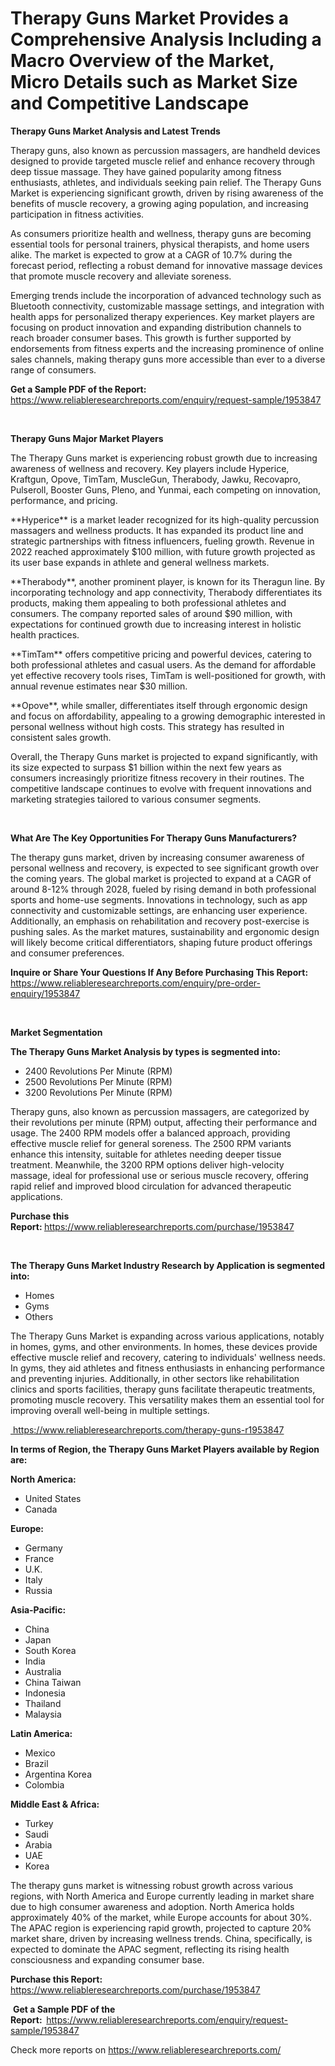 <p><h1>Therapy Guns Market Provides a Comprehensive Analysis Including a Macro Overview of the Market, Micro Details such as Market Size and Competitive Landscape</h1></p><p><strong>Therapy Guns Market Analysis and Latest Trends</strong></p>
<p><p>Therapy guns, also known as percussion massagers, are handheld devices designed to provide targeted muscle relief and enhance recovery through deep tissue massage. They have gained popularity among fitness enthusiasts, athletes, and individuals seeking pain relief. The Therapy Guns Market is experiencing significant growth, driven by rising awareness of the benefits of muscle recovery, a growing aging population, and increasing participation in fitness activities.</p><p>As consumers prioritize health and wellness, therapy guns are becoming essential tools for personal trainers, physical therapists, and home users alike. The market is expected to grow at a CAGR of 10.7% during the forecast period, reflecting a robust demand for innovative massage devices that promote muscle recovery and alleviate soreness.</p><p>Emerging trends include the incorporation of advanced technology such as Bluetooth connectivity, customizable massage settings, and integration with health apps for personalized therapy experiences. Key market players are focusing on product innovation and expanding distribution channels to reach broader consumer bases. This growth is further supported by endorsements from fitness experts and the increasing prominence of online sales channels, making therapy guns more accessible than ever to a diverse range of consumers.</p></p>
<p><strong>Get a Sample PDF of the Report:&nbsp;</strong> <a href="https://www.reliableresearchreports.com/enquiry/request-sample/1953847?utm_campaign=3543&utm_medium=2&utm_source=Github&utm_content=ia&utm_term=05042025&utm_id=therapy-guns">https://www.reliableresearchreports.com/enquiry/request-sample/1953847</a></p>
<p>&nbsp;</p>
<p><strong>Therapy Guns Major Market Players</strong></p>
<p><p>The Therapy Guns market is experiencing robust growth due to increasing awareness of wellness and recovery. Key players include Hyperice, Kraftgun, Opove, TimTam, MuscleGun, Therabody, Jawku, Recovapro, Pulseroll, Booster Guns, Pleno, and Yunmai, each competing on innovation, performance, and pricing.</p><p>**Hyperice** is a market leader recognized for its high-quality percussion massagers and wellness products. It has expanded its product line and strategic partnerships with fitness influencers, fueling growth. Revenue in 2022 reached approximately $100 million, with future growth projected as its user base expands in athlete and general wellness markets.</p><p>**Therabody**, another prominent player, is known for its Theragun line. By incorporating technology and app connectivity, Therabody differentiates its products, making them appealing to both professional athletes and consumers. The company reported sales of around $90 million, with expectations for continued growth due to increasing interest in holistic health practices.</p><p>**TimTam** offers competitive pricing and powerful devices, catering to both professional athletes and casual users. As the demand for affordable yet effective recovery tools rises, TimTam is well-positioned for growth, with annual revenue estimates near $30 million.</p><p>**Opove**, while smaller, differentiates itself through ergonomic design and focus on affordability, appealing to a growing demographic interested in personal wellness without high costs. This strategy has resulted in consistent sales growth.</p><p>Overall, the Therapy Guns market is projected to expand significantly, with its size expected to surpass $1 billion within the next few years as consumers increasingly prioritize fitness recovery in their routines. The competitive landscape continues to evolve with frequent innovations and marketing strategies tailored to various consumer segments.</p></p>
<p>&nbsp;</p>
<p><strong>What Are The Key Opportunities For Therapy Guns Manufacturers?</strong></p>
<p><p>The therapy guns market, driven by increasing consumer awareness of personal wellness and recovery, is expected to see significant growth over the coming years. The global market is projected to expand at a CAGR of around 8-12% through 2028, fueled by rising demand in both professional sports and home-use segments. Innovations in technology, such as app connectivity and customizable settings, are enhancing user experience. Additionally, an emphasis on rehabilitation and recovery post-exercise is pushing sales. As the market matures, sustainability and ergonomic design will likely become critical differentiators, shaping future product offerings and consumer preferences.</p></p>
<p><strong>Inquire or Share Your Questions If Any Before Purchasing This Report:</strong> <a href="https://www.reliableresearchreports.com/enquiry/pre-order-enquiry/1953847?utm_campaign=3543&utm_medium=2&utm_source=Github&utm_content=ia&utm_term=05042025&utm_id=therapy-guns">https://www.reliableresearchreports.com/enquiry/pre-order-enquiry/1953847</a></p>
<p>&nbsp;</p>
<p><strong>Market Segmentation</strong></p>
<p><strong>The Therapy Guns Market Analysis by types is segmented into:</strong></p>
<p><ul><li>2400 Revolutions Per Minute (RPM)</li><li>2500 Revolutions Per Minute (RPM)</li><li>3200 Revolutions Per Minute (RPM)</li></ul></p>
<p><p>Therapy guns, also known as percussion massagers, are categorized by their revolutions per minute (RPM) output, affecting their performance and usage. The 2400 RPM models offer a balanced approach, providing effective muscle relief for general soreness. The 2500 RPM variants enhance this intensity, suitable for athletes needing deeper tissue treatment. Meanwhile, the 3200 RPM options deliver high-velocity massage, ideal for professional use or serious muscle recovery, offering rapid relief and improved blood circulation for advanced therapeutic applications.</p></p>
<p><strong>Purchase this Report:&nbsp;</strong><a href="https://www.reliableresearchreports.com/purchase/1953847?utm_campaign=3543&utm_medium=2&utm_source=Github&utm_content=ia&utm_term=05042025&utm_id=therapy-guns">https://www.reliableresearchreports.com/purchase/1953847</a></p>
<p>&nbsp;</p>
<p><strong>The Therapy Guns Market Industry Research by Application is segmented into:</strong></p>
<p><ul><li>Homes</li><li>Gyms</li><li>Others</li></ul></p>
<p><p>The Therapy Guns Market is expanding across various applications, notably in homes, gyms, and other environments. In homes, these devices provide effective muscle relief and recovery, catering to individuals' wellness needs. In gyms, they aid athletes and fitness enthusiasts in enhancing performance and preventing injuries. Additionally, in other sectors like rehabilitation clinics and sports facilities, therapy guns facilitate therapeutic treatments, promoting muscle recovery. This versatility makes them an essential tool for improving overall well-being in multiple settings.</p></p>
<p><a href="https://www.reliableresearchreports.com/therapy-guns-r1953847?utm_campaign=3543&utm_medium=2&utm_source=Github&utm_content=ia&utm_term=05042025&utm_id=therapy-guns">&nbsp;https://www.reliableresearchreports.com/therapy-guns-r1953847</a></p>
<p><strong>In terms of Region, the Therapy Guns Market Players available by Region are:</strong></p>
<p>
    <p> <strong> North America: </strong>
        <ul>
            <li>United States</li>
            <li>Canada</li>
        </ul>
        </p> 
    <p> <strong> Europe: </strong>
        <ul>
            <li>Germany</li>
            <li>France</li>
            <li>U.K.</li>
            <li>Italy</li>
            <li>Russia</li>
        </ul>
        </p> 
    <p> <strong> Asia-Pacific: </strong>
        <ul>
            <li>China</li>
            <li>Japan</li>
            <li>South Korea</li>
            <li>India</li>
            <li>Australia</li>
            <li>China Taiwan</li>
            <li>Indonesia</li>
            <li>Thailand</li>
            <li>Malaysia</li>
        </ul>
        </p> 
    <p> <strong> Latin America: </strong>
        <ul>
            <li>Mexico</li>
            <li>Brazil</li>
            <li>Argentina Korea</li>
            <li>Colombia</li>
        </ul>
        </p> 
    <p> <strong> Middle East & Africa: </strong>
        <ul>
            <li>Turkey</li>
            <li>Saudi</li>
            <li>Arabia</li>
            <li>UAE</li>
            <li>Korea</li>
        </ul>
    </p>
    </p>
<p><p>The therapy guns market is witnessing robust growth across various regions, with North America and Europe currently leading in market share due to high consumer awareness and adoption. North America holds approximately 40% of the market, while Europe accounts for about 30%. The APAC region is experiencing rapid growth, projected to capture 20% market share, driven by increasing wellness trends. China, specifically, is expected to dominate the APAC segment, reflecting its rising health consciousness and expanding consumer base.</p></p>
<p><strong>Purchase this Report: </strong><a href="https://www.reliableresearchreports.com/purchase/1953847?utm_campaign=3543&utm_medium=2&utm_source=Github&utm_content=ia&utm_term=05042025&utm_id=therapy-guns">https://www.reliableresearchreports.com/purchase/1953847</a></p>
<p>&nbsp;<strong>Get a Sample PDF of the Report:&nbsp;&nbsp;</strong><a href="https://www.reliableresearchreports.com/enquiry/request-sample/1953847?utm_campaign=3543&utm_medium=2&utm_source=Github&utm_content=ia&utm_term=05042025&utm_id=therapy-guns">https://www.reliableresearchreports.com/enquiry/request-sample/1953847</a></p>
<p><strong></strong></p>
<p>Check more reports on <a href="https://www.reliableresearchreports.com/?utm_campaign=3543&utm_medium=2&utm_source=Github&utm_content=ia&utm_term=05042025&utm_id=therapy-guns">https://www.reliableresearchreports.com/</a></p>